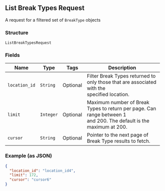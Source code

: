 ## List Break Types Request

A request for a filtered set of `BreakType` objects

### Structure

`ListBreakTypesRequest`

### Fields

| Name | Type | Tags | Description |
|  --- | --- | --- | --- |
| `location_id` | `String` | Optional | Filter Break Types returned to only those that are associated with the<br>specified location. |
| `limit` | `Integer` | Optional | Maximum number of Break Types to return per page. Can range between 1<br>and 200. The default is the maximum at 200. |
| `cursor` | `String` | Optional | Pointer to the next page of Break Type results to fetch. |

### Example (as JSON)

```json
{
  "location_id": "location_id4",
  "limit": 172,
  "cursor": "cursor6"
}
```

